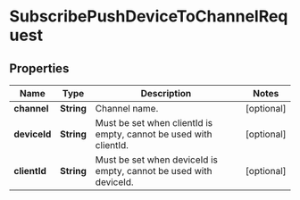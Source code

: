 

# SubscribePushDeviceToChannelRequest


## Properties

| Name | Type | Description | Notes |
|------------ | ------------- | ------------- | -------------|
|**channel** | **String** | Channel name. |  [optional] |
|**deviceId** | **String** | Must be set when clientId is empty, cannot be used with clientId. |  [optional] |
|**clientId** | **String** | Must be set when deviceId is empty, cannot be used with deviceId. |  [optional] |



